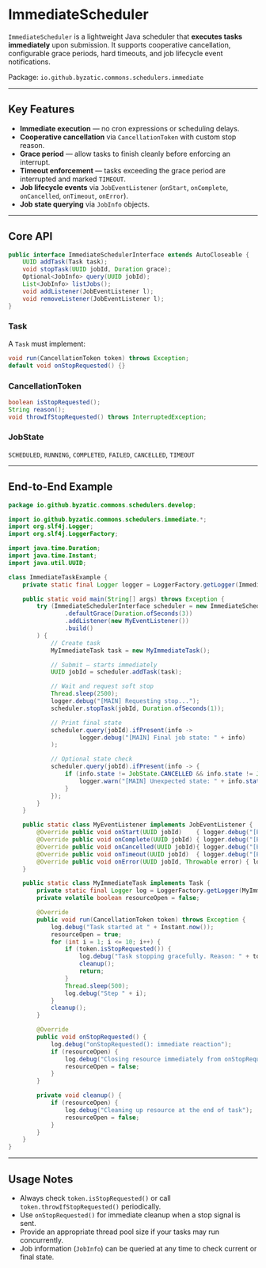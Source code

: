 # ImmediateScheduler

`ImmediateScheduler` is a lightweight Java scheduler that **executes tasks immediately** upon submission. It supports cooperative cancellation, configurable grace periods, hard timeouts, and job lifecycle event notifications.

Package: `io.github.byzatic.commons.schedulers.immediate`

---

## Key Features

- **Immediate execution** — no cron expressions or scheduling delays.
- **Cooperative cancellation** via `CancellationToken` with custom stop reason.
- **Grace period** — allow tasks to finish cleanly before enforcing an interrupt.
- **Timeout enforcement** — tasks exceeding the grace period are interrupted and marked `TIMEOUT`.
- **Job lifecycle events** via `JobEventListener` (`onStart`, `onComplete`, `onCancelled`, `onTimeout`, `onError`).
- **Job state querying** via `JobInfo` objects.

---

## Core API

```java
public interface ImmediateSchedulerInterface extends AutoCloseable {
    UUID addTask(Task task);
    void stopTask(UUID jobId, Duration grace);
    Optional<JobInfo> query(UUID jobId);
    List<JobInfo> listJobs();
    void addListener(JobEventListener l);
    void removeListener(JobEventListener l);
}
```

### Task
A `Task` must implement:
```java
void run(CancellationToken token) throws Exception;
default void onStopRequested() {}
```

### CancellationToken
```java
boolean isStopRequested();
String reason();
void throwIfStopRequested() throws InterruptedException;
```

### JobState
`SCHEDULED`, `RUNNING`, `COMPLETED`, `FAILED`, `CANCELLED`, `TIMEOUT`

---

## End-to-End Example

```java
package io.github.byzatic.commons.schedulers.develop;

import io.github.byzatic.commons.schedulers.immediate.*;
import org.slf4j.Logger;
import org.slf4j.LoggerFactory;

import java.time.Duration;
import java.time.Instant;
import java.util.UUID;

class ImmediateTaskExample {
    private static final Logger logger = LoggerFactory.getLogger(ImmediateTaskExample.class);

    public static void main(String[] args) throws Exception {
        try (ImmediateSchedulerInterface scheduler = new ImmediateScheduler.Builder()
                .defaultGrace(Duration.ofSeconds(3))
                .addListener(new MyEventListener())
                .build()
        ) {
            // Create task
            MyImmediateTask task = new MyImmediateTask();

            // Submit — starts immediately
            UUID jobId = scheduler.addTask(task);

            // Wait and request soft stop
            Thread.sleep(2500);
            logger.debug("[MAIN] Requesting stop...");
            scheduler.stopTask(jobId, Duration.ofSeconds(1));

            // Print final state
            scheduler.query(jobId).ifPresent(info ->
                    logger.debug("[MAIN] Final job state: " + info)
            );

            // Optional state check
            scheduler.query(jobId).ifPresent(info -> {
                if (info.state != JobState.CANCELLED && info.state != JobState.COMPLETED) {
                    logger.warn("[MAIN] Unexpected state: " + info.state);
                }
            });
        }
    }

    public static class MyEventListener implements JobEventListener {
        @Override public void onStart(UUID jobId)    { logger.debug("[EVENT] Job started: " + jobId); }
        @Override public void onComplete(UUID jobId) { logger.debug("[EVENT] Job completed: " + jobId); }
        @Override public void onCancelled(UUID jobId){ logger.debug("[EVENT] Job cancelled: " + jobId); }
        @Override public void onTimeout(UUID jobId)  { logger.debug("[EVENT] Job timed out!"); }
        @Override public void onError(UUID jobId, Throwable error) { logger.debug("[EVENT] Job error: " + error); }
    }

    public static class MyImmediateTask implements Task {
        private static final Logger log = LoggerFactory.getLogger(MyImmediateTask.class);
        private volatile boolean resourceOpen = false;

        @Override
        public void run(CancellationToken token) throws Exception {
            log.debug("Task started at " + Instant.now());
            resourceOpen = true;
            for (int i = 1; i <= 10; i++) {
                if (token.isStopRequested()) {
                    log.debug("Task stopping gracefully. Reason: " + token.reason());
                    cleanup();
                    return;
                }
                Thread.sleep(500);
                log.debug("Step " + i);
            }
            cleanup();
        }

        @Override
        public void onStopRequested() {
            log.debug("onStopRequested(): immediate reaction");
            if (resourceOpen) {
                log.debug("Closing resource immediately from onStopRequested()");
                resourceOpen = false;
            }
        }

        private void cleanup() {
            if (resourceOpen) {
                log.debug("Cleaning up resource at the end of task");
                resourceOpen = false;
            }
        }
    }
}
```

---

## Usage Notes
- Always check `token.isStopRequested()` or call `token.throwIfStopRequested()` periodically.
- Use `onStopRequested()` for immediate cleanup when a stop signal is sent.
- Provide an appropriate thread pool size if your tasks may run concurrently.
- Job information (`JobInfo`) can be queried at any time to check current or final state.

